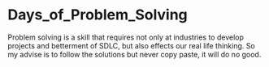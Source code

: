 # Days_of_Problem_Solving

Problem solving is a skill that requires not only at industries to develop projects and betterment of SDLC, but also effects our real life thinking. So my advise is to follow the solutions but never copy paste, it will do no good.
